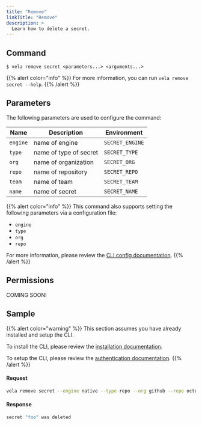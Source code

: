 ```yaml
---
title: "Remove"
linkTitle: "Remove"
description: >
  Learn how to delete a secret.
---
```


## Command

```
$ vela remove secret <parameters...> <arguments...>
```

{{% alert color="info" %}}
For more information, you can run `vela remove secret --help`.
{{% /alert %}}

## Parameters

The following parameters are used to configure the command:

| Name     | Description            | Environment     |
| -------- | ---------------------- | --------------- |
| `engine` | name of engine         | `SECRET_ENGINE` |
| `type`   | name of type of secret | `SECRET_TYPE`   |
| `org`    | name of organization   | `SECRET_ORG`    |
| `repo`   | name of repository     | `SECRET_REPO`   |
| `team`   | name of team           | `SECRET_TEAM`   |
| `name`   | name of secret         | `SECRET_NAME`   |

{{% alert color="info" %}}
This command also supports setting the following parameters via a configuration file:

- `engine`
- `type`
- `org`
- `repo`

For more information, please review the [CLI config documentation](/docs/cli/config/).
{{% /alert %}}

## Permissions

COMING SOON!

## Sample

{{% alert color="warning" %}}
This section assumes you have already installed and setup the CLI.

To install the CLI, please review the [installation documentation](/docs/cli/install/).

To setup the CLI, please review the [authentication documentation](/docs/cli/authentication/).
{{% /alert %}}

#### Request

```sh
vela remove secret --engine native --type repo --org github --repo octocat --name foo
```

#### Response

```sh
secret "foo" was deleted
```
